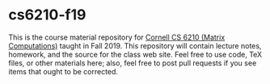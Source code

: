 # cs6210-f19

This is the course material repository for 
[Cornell CS 6210 (Matrix Computations)][cs6210] taught in Fall 2019.
This repository will contain lecture notes, homework, and the source
for the class web site.  Feel free to use code, TeX files, or other
materials here; also, feel free to post pull requests if you see items
that ought to be corrected.

[cs6210]: http://www.cs.cornell.edu/courses/cs6210/2019fa/
